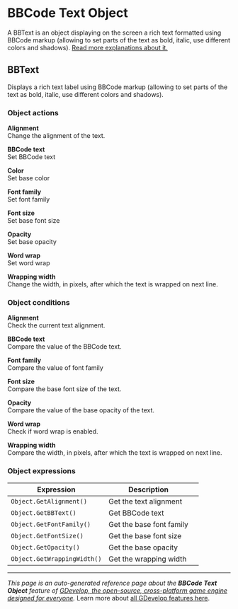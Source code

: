 # BBCode Text Object

A BBText is an object displaying on the screen a rich text formatted using BBCode markup (allowing to set parts of the text as bold, italic, use different colors and shadows). [Read more explanations about it.](https://wiki.gdevelop.io/gdevelop5/objects/bbtext)



## BBText 

Displays a rich text label using BBCode markup (allowing to set parts of the text as bold, italic, use different colors and shadows). 

### Object actions

**Alignment**  
Change the alignment of the text.

**BBCode text**  
Set BBCode text

**Color**  
Set base color

**Font family**  
Set font family

**Font size**  
Set base font size

**Opacity**  
Set base opacity

**Word wrap**  
Set word wrap

**Wrapping width**  
Change the width, in pixels, after which the text is wrapped on next line.

### Object conditions

**Alignment**  
Check the current text alignment.

**BBCode text**  
Compare the value of the BBCode text.

**Font family**  
Compare the value of font family

**Font size**  
Compare the base font size of the text.

**Opacity**  
Compare the value of the base opacity of the text.

**Word wrap**  
Check if word wrap is enabled.

**Wrapping width**  
Compare the width, in pixels, after which the text is wrapped on next line.

### Object expressions

| Expression | Description |  |
|-----|-----|-----|
| `Object.GetAlignment()` | Get the text alignment ||
| `Object.GetBBText()` | Get BBCode text ||
| `Object.GetFontFamily()` | Get the base font family ||
| `Object.GetFontSize()` | Get the base font size ||
| `Object.GetOpacity()` | Get the base opacity ||
| `Object.GetWrappingWidth()` | Get the wrapping width ||

---
*This page is an auto-generated reference page about the **BBCode Text Object** feature of [GDevelop, the open-source, cross-platform game engine designed for everyone](https://gdevelop.io/).* Learn more about [all GDevelop features here](/gdevelop5/all-features).